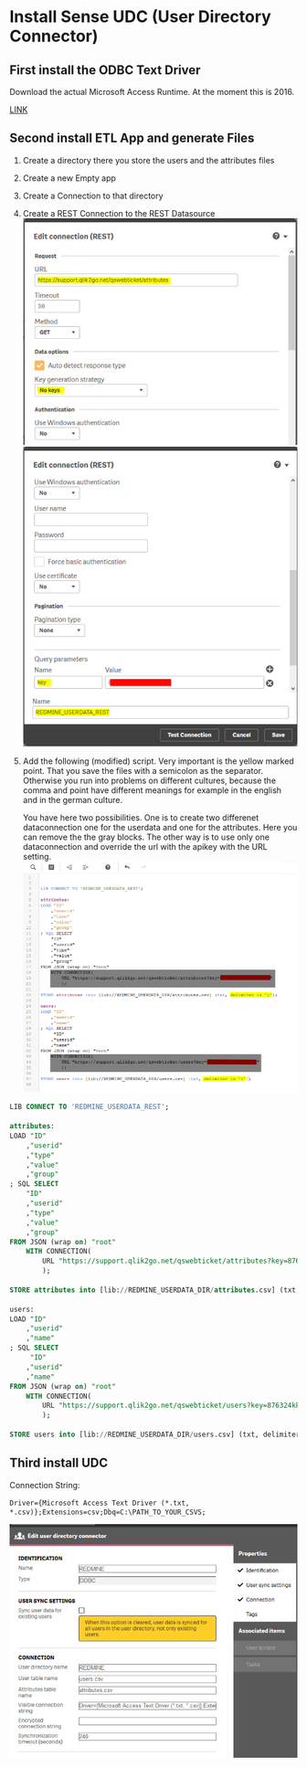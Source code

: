# Install Sense UDC (User Directory Connector)

## First install the ODBC Text Driver

Download the actual Microsoft Access Runtime.
At the moment this is 2016.

[LINK](https://www.microsoft.com/de-DE/download/details.aspx?id=50040)

## Second install ETL App and generate Files

1. Create a directory there you store the users and the attributes files
2. Create a new Empty app
3. Create a Connection to that directory
4. Create a REST Connection to the REST Datasource
   ![REST1](images/screenshot_sense_udc_restconnection1.png)
   ![REST2](images/screenshot_sense_udc_restconnection2.png)
5. Add the following (modified) script.
   Very important is the yellow marked point. That you save the files
   with a semicolon as the separator. Otherwise you run into problems
   on different cultures, because the comma and point have different
   meanings for example in the english and in the german culture.
   
   You have here two possibilities. One is to create two differenet
   dataconnection one for the userdata and one for the attributes.
   Here you can remove the the gray blocks. The other way is to use
   only one dataconnection and override the url with the apikey with
   the URL setting.
   ![SCRIPT](images/screenshot_sense_udc_script.png)




```SQL
LIB CONNECT TO 'REDMINE_USERDATA_REST';

attributes:
LOAD "ID"
	,"userid"
	,"type"
    ,"value"
	,"group"
; SQL SELECT 
	"ID"
	,"userid"
	,"type"
	,"value"
	,"group"
FROM JSON (wrap on) "root"
	WITH CONNECTION(
    	URL "https://support.qlik2go.net/qswebticket/attributes?key=876324kkjhsadasdASD"
        );

STORE attributes into [lib://REDMINE_USERDATA_DIR/attributes.csv] (txt, delimiter is ';');

users:
LOAD "ID"
	,"userid"
	,"name"
; SQL SELECT 
	 "ID"
	,"userid"
	,"name"
FROM JSON (wrap on) "root"
	WITH CONNECTION(
    	URL "https://support.qlik2go.net/qswebticket/users?key=876324kkjhsadasdASD"
        );

STORE users into [lib://REDMINE_USERDATA_DIR/users.csv] (txt, delimiter is ';');

```

## Third install UDC

Connection String:
```
Driver={Microsoft Access Text Driver (*.txt, *.csv)};Extensions=csv;Dbq=C:\PATH_TO_YOUR_CSVS;
```
![UDC](images/screenshot_sense_udc_connection.png)
